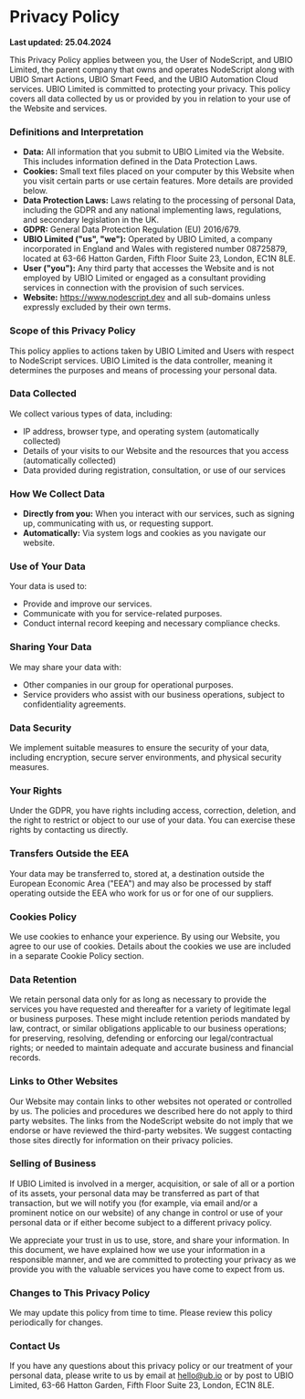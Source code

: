 # Privacy Policy

**Last updated: 25.04.2024**

This Privacy Policy applies between you, the User of NodeScript, and UBIO Limited, the parent company that owns and operates NodeScript along with UBIO Smart Actions, UBIO Smart Feed, and the UBIO Automation Cloud services. UBIO Limited is committed to protecting your privacy. This policy covers all data collected by us or provided by you in relation to your use of the Website and services.

### Definitions and Interpretation

- **Data:** All information that you submit to UBIO Limited via the Website. This includes information defined in the Data Protection Laws.
- **Cookies:** Small text files placed on your computer by this Website when you visit certain parts or use certain features. More details are provided below.
- **Data Protection Laws:** Laws relating to the processing of personal Data, including the GDPR and any national implementing laws, regulations, and secondary legislation in the UK.
- **GDPR:** General Data Protection Regulation (EU) 2016/679.
- **UBIO Limited ("us", "we"):** Operated by UBIO Limited, a company incorporated in England and Wales with registered number 08725879, located at 63-66 Hatton Garden, Fifth Floor Suite 23, London, EC1N 8LE.
- **User ("you"):** Any third party that accesses the Website and is not employed by UBIO Limited or engaged as a consultant providing services in connection with the provision of such services.
- **Website:** https://www.nodescript.dev and all sub-domains unless expressly excluded by their own terms.

### Scope of this Privacy Policy

This policy applies to actions taken by UBIO Limited and Users with respect to NodeScript services. UBIO Limited is the data controller, meaning it determines the purposes and means of processing your personal data.

### Data Collected

We collect various types of data, including:

- IP address, browser type, and operating system (automatically collected)
- Details of your visits to our Website and the resources that you access (automatically collected)
- Data provided during registration, consultation, or use of our services

### How We Collect Data

- **Directly from you:** When you interact with our services, such as signing up, communicating with us, or requesting support.
- **Automatically:** Via system logs and cookies as you navigate our website.

### Use of Your Data

Your data is used to:

- Provide and improve our services.
- Communicate with you for service-related purposes.
- Conduct internal record keeping and necessary compliance checks.

### Sharing Your Data

We may share your data with:

- Other companies in our group for operational purposes.
- Service providers who assist with our business operations, subject to confidentiality agreements.

### Data Security

We implement suitable measures to ensure the security of your data, including encryption, secure server environments, and physical security measures.

### Your Rights

Under the GDPR, you have rights including access, correction, deletion, and the right to restrict or object to our use of your data. You can exercise these rights by contacting us directly.

### Transfers Outside the EEA

Your data may be transferred to, stored at, a destination outside the European Economic Area ("EEA") and may also be processed by staff operating outside the EEA who work for us or for one of our suppliers.

### Cookies Policy

We use cookies to enhance your experience. By using our Website, you agree to our use of cookies. Details about the cookies we use are included in a separate Cookie Policy section.


### Data Retention

We retain personal data only for as long as necessary to provide the services you have requested and thereafter for a variety of legitimate legal or business purposes. These might include retention periods mandated by law, contract, or similar obligations applicable to our business operations; for preserving, resolving, defending or enforcing our legal/contractual rights; or needed to maintain adequate and accurate business and financial records.

### Links to Other Websites

Our Website may contain links to other websites not operated or controlled by us. The policies and procedures we described here do not apply to third party websites. The links from the NodeScript website do not imply that we endorse or have reviewed the third-party websites. We suggest contacting those sites directly for information on their privacy policies.

### Selling of Business

If UBIO Limited is involved in a merger, acquisition, or sale of all or a portion of its assets, your personal data may be transferred as part of that transaction, but we will notify you (for example, via email and/or a prominent notice on our website) of any change in control or use of your personal data or if either become subject to a different privacy policy.

We appreciate your trust in us to use, store, and share your information. In this document, we have explained how we use your information in a responsible manner, and we are committed to protecting your privacy as we provide you with the valuable services you have come to expect from us.

### Changes to This Privacy Policy

We may update this policy from time to time. Please review this policy periodically for changes.

### Contact Us

If you have any questions about this privacy policy or our treatment of your personal data, please write to us by email at hello@ub.io or by post to UBIO Limited, 63-66 Hatton Garden, Fifth Floor Suite 23, London, EC1N 8LE.
